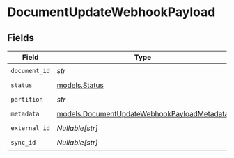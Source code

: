 # DocumentUpdateWebhookPayload


## Fields

| Field                                                                                            | Type                                                                                             | Required                                                                                         | Description                                                                                      |
| ------------------------------------------------------------------------------------------------ | ------------------------------------------------------------------------------------------------ | ------------------------------------------------------------------------------------------------ | ------------------------------------------------------------------------------------------------ |
| `document_id`                                                                                    | *str*                                                                                            | :heavy_check_mark:                                                                               | N/A                                                                                              |
| `status`                                                                                         | [models.Status](../models/status.md)                                                             | :heavy_check_mark:                                                                               | N/A                                                                                              |
| `partition`                                                                                      | *str*                                                                                            | :heavy_check_mark:                                                                               | N/A                                                                                              |
| `metadata`                                                                                       | [models.DocumentUpdateWebhookPayloadMetadata](../models/documentupdatewebhookpayloadmetadata.md) | :heavy_check_mark:                                                                               | N/A                                                                                              |
| `external_id`                                                                                    | *Nullable[str]*                                                                                  | :heavy_check_mark:                                                                               | N/A                                                                                              |
| `sync_id`                                                                                        | *Nullable[str]*                                                                                  | :heavy_check_mark:                                                                               | N/A                                                                                              |